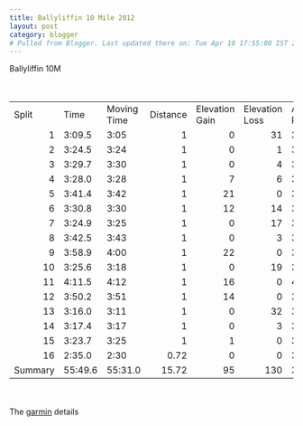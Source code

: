 ```yaml
---
title: Ballyliffin 10 Mile 2012
layout: post
category: blogger
# Pulled from Blogger. Last updated there on: Tue Apr 10 17:55:00 IST 2012
---
```

Ballyliffin 10M<br /><br />            <br /><table border="0" cellspacing="0" cols="8" frame="VOID" rules="NONE"> <colgroup><col width="74"></col><col width="56"></col><col width="89"></col><col width="64"></col><col width="99"></col><col width="100"></col><col width="71"></col><col width="58"></col></colgroup> <tbody><tr>   <td align="LEFT" height="17" width="74">Split</td>   <td align="LEFT" width="56">Time</td>   <td align="LEFT" width="89">Moving Time</td>   <td align="LEFT" width="64">Distance</td>   <td align="LEFT" width="99">Elevation Gain</td>   <td align="LEFT" width="100">Elevation Loss</td>   <td align="LEFT" width="71">Avg Pace</td>   <td align="LEFT" width="58">Avg HR</td>  </tr><tr>   <td align="RIGHT" height="17" sdnum="2057;" sdval="1">1</td>   <td align="LEFT" sdnum="2057;0;@">3:09.5</td>   <td align="LEFT" sdnum="2057;0;@">3:05</td>   <td align="RIGHT" sdnum="2057;" sdval="1">1</td>   <td align="RIGHT" sdnum="2057;" sdval="0">0</td>   <td align="RIGHT" sdnum="2057;" sdval="31">31</td>   <td align="LEFT" sdnum="2057;0;@">3:09</td>   <td align="RIGHT" sdnum="2057;" sdval="141">141</td>  </tr><tr>   <td align="RIGHT" height="17" sdnum="2057;" sdval="2">2</td>   <td align="LEFT" sdnum="2057;0;@">3:24.5</td>   <td align="LEFT" sdnum="2057;0;@">3:24</td>   <td align="RIGHT" sdnum="2057;" sdval="1">1</td>   <td align="RIGHT" sdnum="2057;" sdval="0">0</td>   <td align="RIGHT" sdnum="2057;" sdval="1">1</td>   <td align="LEFT" sdnum="2057;0;@">3:24</td>   <td align="RIGHT" sdnum="2057;" sdval="156">156</td>  </tr><tr>   <td align="RIGHT" height="17" sdnum="2057;" sdval="3">3</td>   <td align="LEFT" sdnum="2057;0;@">3:29.7</td>   <td align="LEFT" sdnum="2057;0;@">3:30</td>   <td align="RIGHT" sdnum="2057;" sdval="1">1</td>   <td align="RIGHT" sdnum="2057;" sdval="0">0</td>   <td align="RIGHT" sdnum="2057;" sdval="4">4</td>   <td align="LEFT" sdnum="2057;0;@">3:30</td>   <td align="RIGHT" sdnum="2057;" sdval="159">159</td>  </tr><tr>   <td align="RIGHT" height="17" sdnum="2057;" sdval="4">4</td>   <td align="LEFT" sdnum="2057;0;@">3:28.0</td>   <td align="LEFT" sdnum="2057;0;@">3:28</td>   <td align="RIGHT" sdnum="2057;" sdval="1">1</td>   <td align="RIGHT" sdnum="2057;" sdval="7">7</td>   <td align="RIGHT" sdnum="2057;" sdval="6">6</td>   <td align="LEFT" sdnum="2057;0;@">3:28</td>   <td align="RIGHT" sdnum="2057;" sdval="160">160</td>  </tr><tr>   <td align="RIGHT" height="17" sdnum="2057;" sdval="5">5</td>   <td align="LEFT" sdnum="2057;0;@">3:41.4</td>   <td align="LEFT" sdnum="2057;0;@">3:42</td>   <td align="RIGHT" sdnum="2057;" sdval="1">1</td>   <td align="RIGHT" sdnum="2057;" sdval="21">21</td>   <td align="RIGHT" sdnum="2057;" sdval="0">0</td>   <td align="LEFT" sdnum="2057;0;@">3:41</td>   <td align="RIGHT" sdnum="2057;" sdval="165">165</td>  </tr><tr>   <td align="RIGHT" height="17" sdnum="2057;" sdval="6">6</td>   <td align="LEFT" sdnum="2057;0;@">3:30.8</td>   <td align="LEFT" sdnum="2057;0;@">3:30</td>   <td align="RIGHT" sdnum="2057;" sdval="1">1</td>   <td align="RIGHT" sdnum="2057;" sdval="12">12</td>   <td align="RIGHT" sdnum="2057;" sdval="14">14</td>   <td align="LEFT" sdnum="2057;0;@">3:31</td>   <td align="RIGHT" sdnum="2057;" sdval="165">165</td>  </tr><tr>   <td align="RIGHT" height="17" sdnum="2057;" sdval="7">7</td>   <td align="LEFT" sdnum="2057;0;@">3:24.9</td>   <td align="LEFT" sdnum="2057;0;@">3:25</td>   <td align="RIGHT" sdnum="2057;" sdval="1">1</td>   <td align="RIGHT" sdnum="2057;" sdval="0">0</td>   <td align="RIGHT" sdnum="2057;" sdval="17">17</td>   <td align="LEFT" sdnum="2057;0;@">3:25</td>   <td align="RIGHT" sdnum="2057;" sdval="169">169</td>  </tr><tr>   <td align="RIGHT" height="17" sdnum="2057;" sdval="8">8</td>   <td align="LEFT" sdnum="2057;0;@">3:42.5</td>   <td align="LEFT" sdnum="2057;0;@">3:43</td>   <td align="RIGHT" sdnum="2057;" sdval="1">1</td>   <td align="RIGHT" sdnum="2057;" sdval="0">0</td>   <td align="RIGHT" sdnum="2057;" sdval="3">3</td>   <td align="LEFT" sdnum="2057;0;@">3:43</td>   <td align="RIGHT" sdnum="2057;" sdval="168">168</td>  </tr><tr>   <td align="RIGHT" height="17" sdnum="2057;" sdval="9">9</td>   <td align="LEFT" sdnum="2057;0;@">3:58.9</td>   <td align="LEFT" sdnum="2057;0;@">4:00</td>   <td align="RIGHT" sdnum="2057;" sdval="1">1</td>   <td align="RIGHT" sdnum="2057;" sdval="22">22</td>   <td align="RIGHT" sdnum="2057;" sdval="0">0</td>   <td align="LEFT" sdnum="2057;0;@">3:59</td>   <td align="RIGHT" sdnum="2057;" sdval="168">168</td>  </tr><tr>   <td align="RIGHT" height="17" sdnum="2057;" sdval="10">10</td>   <td align="LEFT" sdnum="2057;0;@">3:25.6</td>   <td align="LEFT" sdnum="2057;0;@">3:18</td>   <td align="RIGHT" sdnum="2057;" sdval="1">1</td>   <td align="RIGHT" sdnum="2057;" sdval="0">0</td>   <td align="RIGHT" sdnum="2057;" sdval="19">19</td>   <td align="LEFT" sdnum="2057;0;@">3:26</td>   <td align="RIGHT" sdnum="2057;" sdval="165">165</td>  </tr><tr>   <td align="RIGHT" height="17" sdnum="2057;" sdval="11">11</td>   <td align="LEFT" sdnum="2057;0;@">4:11.5</td>   <td align="LEFT" sdnum="2057;0;@">4:12</td>   <td align="RIGHT" sdnum="2057;" sdval="1">1</td>   <td align="RIGHT" sdnum="2057;" sdval="16">16</td>   <td align="RIGHT" sdnum="2057;" sdval="0">0</td>   <td align="LEFT" sdnum="2057;0;@">4:11</td>   <td align="RIGHT" sdnum="2057;" sdval="171">171</td>  </tr><tr>   <td align="RIGHT" height="17" sdnum="2057;" sdval="12">12</td>   <td align="LEFT" sdnum="2057;0;@">3:50.2</td>   <td align="LEFT" sdnum="2057;0;@">3:51</td>   <td align="RIGHT" sdnum="2057;" sdval="1">1</td>   <td align="RIGHT" sdnum="2057;" sdval="14">14</td>   <td align="RIGHT" sdnum="2057;" sdval="0">0</td>   <td align="LEFT" sdnum="2057;0;@">3:50</td>   <td align="RIGHT" sdnum="2057;" sdval="169">169</td>  </tr><tr>   <td align="RIGHT" height="17" sdnum="2057;" sdval="13">13</td>   <td align="LEFT" sdnum="2057;0;@">3:16.0</td>   <td align="LEFT" sdnum="2057;0;@">3:11</td>   <td align="RIGHT" sdnum="2057;" sdval="1">1</td>   <td align="RIGHT" sdnum="2057;" sdval="0">0</td>   <td align="RIGHT" sdnum="2057;" sdval="32">32</td>   <td align="LEFT" sdnum="2057;0;@">3:16</td>   <td align="RIGHT" sdnum="2057;" sdval="168">168</td>  </tr><tr>   <td align="RIGHT" height="17" sdnum="2057;" sdval="14">14</td>   <td align="LEFT" sdnum="2057;0;@">3:17.4</td>   <td align="LEFT" sdnum="2057;0;@">3:17</td>   <td align="RIGHT" sdnum="2057;" sdval="1">1</td>   <td align="RIGHT" sdnum="2057;" sdval="0">0</td>   <td align="RIGHT" sdnum="2057;" sdval="3">3</td>   <td align="LEFT" sdnum="2057;0;@">3:17</td>   <td align="RIGHT" sdnum="2057;" sdval="175">175</td>  </tr><tr>   <td align="RIGHT" height="17" sdnum="2057;" sdval="15">15</td>   <td align="LEFT" sdnum="2057;0;@">3:23.7</td>   <td align="LEFT" sdnum="2057;0;@">3:25</td>   <td align="RIGHT" sdnum="2057;" sdval="1">1</td>   <td align="RIGHT" sdnum="2057;" sdval="1">1</td>   <td align="RIGHT" sdnum="2057;" sdval="0">0</td>   <td align="LEFT" sdnum="2057;0;@">3:24</td>   <td align="RIGHT" sdnum="2057;" sdval="176">176</td>  </tr><tr>   <td align="RIGHT" height="17" sdnum="2057;" sdval="16">16</td>   <td align="LEFT" sdnum="2057;0;@">2:35.0</td>   <td align="LEFT" sdnum="2057;0;@">2:30</td>   <td align="RIGHT" sdnum="2057;" sdval="0.72">0.72</td>   <td align="RIGHT" sdnum="2057;" sdval="0">0</td>   <td align="RIGHT" sdnum="2057;" sdval="0">0</td>   <td align="LEFT" sdnum="2057;0;@">3:34</td>   <td align="RIGHT" sdnum="2057;" sdval="175">175</td>  </tr><tr>   <td align="LEFT" height="17"> Summary</td>   <td align="LEFT" sdnum="2057;0;@">55:49.6</td>   <td align="LEFT" sdnum="2057;0;@">55:31.0</td>   <td align="RIGHT" sdnum="2057;" sdval="15.72">15.72</td>   <td align="RIGHT" sdnum="2057;" sdval="95">95</td>   <td align="RIGHT" sdnum="2057;" sdval="130">130</td>   <td align="LEFT" sdnum="2057;0;@">3:33</td>   <td align="RIGHT" sdnum="2057;" sdval="166">166</td>  </tr></tbody></table><br /><br />The <a href="http://connect.garmin.com/activity/166480751">garmin</a> details<br /><br />
